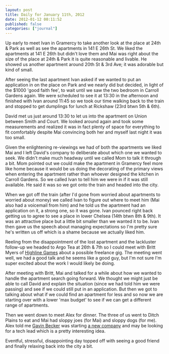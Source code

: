 ```yaml
---
layout: post
title: Daily for January 11th, 2012
date: 2012-01-12 00:11:52
published: false
categories: ["journal"]
---
```

 
Up early to meet Ivan in Gramercy to take another look at the place at 24th & Park as well as see the apartments in 141 E 26th St. We liked the apartments at 141 E 26th but didn't love them and Mai was right about the size of the place at 24th & Park it is quite reasonable and livable. He showed us another apartment around 20th St & 3rd Ave; it was adorable but kind of small.

After seeing the last apartment Ivan asked if we wanted to put an application in on the place on Park and we nearly did but decided, in light of the $1000 'good faith fee', to wait until we saw the two bedroom in Carroll Gardens again. We were scheduled to see it at 13:30 in the afternoon and finished with Ivan around 11:45 so we took our time walking back to the train and stopped to get dumplings for lunch at Rickshaw (23rd btwn 5th & 6th).

David met us just around 13:30 to let us into the apartment on Union between Smith and Court. We looked around again and took some measurements and realized it was in fact plenty of space for everything to fit comfortably despite Mai convincing both her and myself last night it was too small.

Given the enlightening re-viewings we had of both the apartments we liked Mai and I left David's company to deliberate about which one we wanted to seek. We didn't make much headway until we called Mom to talk it through a bit. Mom pointed out we could make the apartment in Gramercy feel more like home because it would be us doing the decorating of the primary views when entering the apartment rather than whoever designed the kitchen in Carroll Gardens. So we called Ivan to tell him we were in if it was still available. He said it was so we got onto the train and headed into the city.

When we got off the train (after I'd gone from worried about apartments to worried about money) we called Ivan to figure out where to meet him (Mai also had a voicemail from him) and he told us the apartment had an application on it, a strong one, so it was gone. Ivan pounced right back getting us to agree to see a place in lower Chelsea (14th btwn 8th & 9th). It was an attractive place but a little bit smaller than we wanted it to be. Ivan then gave us the speech about managing expectations so I'm pretty sure he's written us off which is a shame because we actually liked him.

Reeling from the disappointment of the lost apartment and the lackluster follow-up we headed to Argo Tea at 26th & 7th so I could meet with Britt Myers of [Highline Games](http://highlinegames.com) about a possible freelance gig. The meeting went well, we had a good talk and he seems like a good guy, but I'm not sure I'm super excited about the work I would likely be doing.

After meeting with Britt, Mai and talked for a while about how we wanted to handle the apartment search going forward. We thought we might just be able to call David and explain the situation (since we had told him we were passing) and see if we could still put in an application. But then we got to talking about what if we could find an apartment for less and so now we are starting over with a lower 'max budget' to see if we can get a different range of apartments. 

Then we went down to meet Alex for dinner. The three of us went to Ditch Plains to eat and Mai had sloppy joes (for Mai) and sloppy dogs (for me). Alex told me [Gavin Becker](http://twitter.com/grokstar) was starting [a new company](http://bondsy.com) and may be looking for a tech lead which is a pretty interesting idea.

Eventful, stressful, disappointing day topped off with seeing a good friend and finally relaxing back into the city a bit.